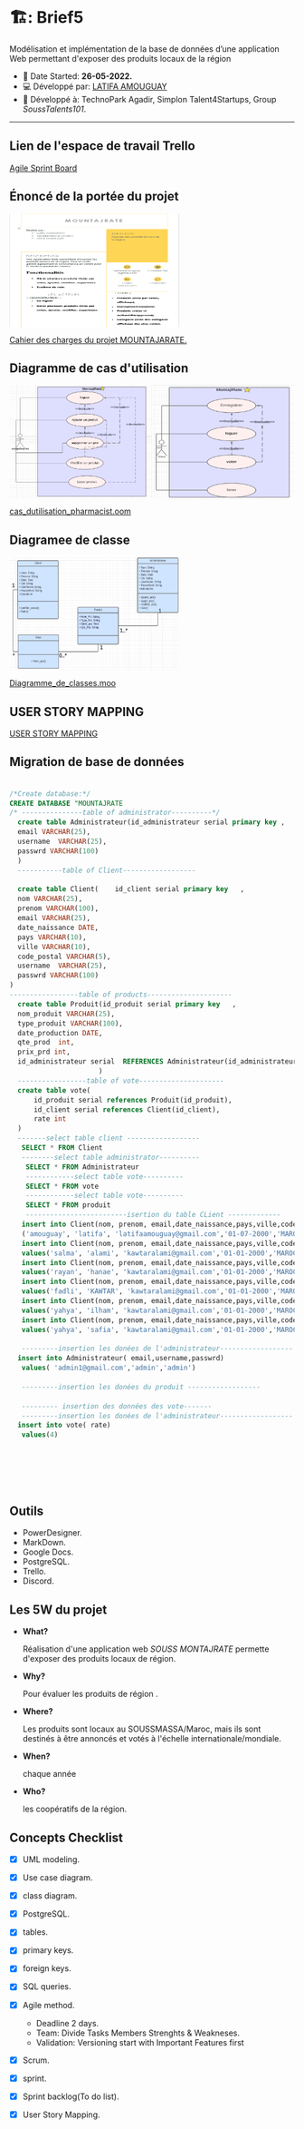 # 🏗️: Brief5


Modélisation et implémentation de la base de données d’une application Web permettant d'exposer des produits locaux de la région
 - :date: Date Started: **26-05-2022.** 
 - :computer: Développé par: [LATIFA AMOUGUAY](https://github.com/LATIFADEV) 
 - :office: Développé à: TechnoPark Agadir, Simplon Talent4Startups, Group *SoussTalents101*.
---

## Lien de l'espace de travail Trello
[Agile Sprint Board](https://trello.com/b/RCuXlj0C/montajrate)

## Énoncé de la portée du projet

<div style="display:flex">
<img src="/brief4-database/REPORT.PNG" height="200" width="300"/>

</div>

 [Cahier des charges du projet MOUNTAJARATE.](https://onedrive.live.com/edit.aspx?resid=EBEF1A2C83B13C3D!490&ithint=file%2cdocx)


## Diagramme de cas d'utilisation

<div style="display:flex">
<img src="/brief4-database/diagrame_cas_utilisation_1.png" height="200" width="300"/>
<img src="/brief4-database/diagrame_cas_utilisation2.png" height="200" width="300"/>
</div>

[cas_dutilisation_pharmacist.oom](/brief4-database/cas_dutilisation_pharmacist.oom)

## Diagramee de classe 

<div style="display:flex">
<img src="/brief4-database/diagrame_de_class.png" height="200" width="300"/>
</div>

[Diagramme_de_classes.moo](/brief4-database/Diagramme_de_classes.moo)
 ## USER STORY MAPPING
 
  [USER STORY MAPPING ](/brief4-database/USER_STORY_MAPPING.pdf)

## Migration de base de données 

  ```sql
  
  /*Create database:*/
  CREATE DATABASE "MOUNTAJRATE
 /* ---------------table of administrator----------*/
	create table Administrateur(id_administrateur serial primary key ,
    email VARCHAR(25),
    username  VARCHAR(25),
	passwrd VARCHAR(100)	 
	)
	-----------table of Client------------------

	create table Client(	id_client serial primary key   ,
    nom VARCHAR(25),
    prenom VARCHAR(100),
    email VARCHAR(25),
    date_naissance DATE,
    pays VARCHAR(10),
    ville VARCHAR(10),
    code_postal VARCHAR(5),
    username  VARCHAR(25),
	passwrd VARCHAR(100)	 
)
-----------------table of products---------------------
	create table Produit(id_produit serial primary key   ,
    nom_produit VARCHAR(25),
    type_produit VARCHAR(100),
    date_production DATE,
    qte_prod  int,
	prix_prd int,					 
    id_administrateur serial  REFERENCES Administrateur(id_administrateur) 
						)
	-----------------table of vote---------------------
	create table vote(
		id_produit serial references Produit(id_produit),
		id_client serial references Client(id_client),
		rate int
	)
	-------select table client ------------------
	 SELECT * FROM Client
	 --------select table administrator----------
	  SELECT * FROM Administrateur
	  ------------select table vote----------
	  SELECT * FROM vote
	  ------------select table vote----------
	  SELECT * FROM produit
	  -------------------------isertion du table CLient -------------
	 insert into Client(nom, prenom, email,date_naissance,pays,ville,code_postal,username,passwrd)values
	 ('amouguay', 'latifa', 'latifaamouguay@gmail.com','01-07-2000','MAROC','agadir',80650,'LATIFADEV','latifa123')
     insert into Client(nom, prenom, email,date_naissance,pays,ville,code_postal,username,passwrd)
     values('salma', 'alami', 'kawtaralami@gmail.com','01-01-2000','MAROC','agadir',80650,'salma','latifa123')
	 insert into Client(nom, prenom, email,date_naissance,pays,ville,code_postal,username,passwrd)
     values('rayan', 'hanae', 'kawtaralami@gmail.com','01-01-2000','MAROC','agadir',80650,'hanae','latifa123')
	 insert into Client(nom, prenom, email,date_naissance,pays,ville,code_postal,username,passwrd)
     values('fadli', 'KAWTAR', 'kawtaralami@gmail.com','01-01-2000','MAROC','agadir',80650,'fatima','latifa123')
	 insert into Client(nom, prenom, email,date_naissance,pays,ville,code_postal,username,passwrd)
     values('yahya', 'ilham', 'kawtaralami@gmail.com','01-01-2000','MAROC','agadir',80650,'ilham','latifa123')
	 insert into Client(nom, prenom, email,date_naissance,pays,ville,code_postal,username,passwrd)
     values('yahya', 'safia', 'kawtaralami@gmail.com','01-01-2000','MAROC','agadir',80450,'ilham','latifa123')
	 
	 ---------insertion les donées de l'administrateur------------------
	insert into Administrateur( email,username,passwrd)
     values( 'admin1@gmail.com','admin','admin')
	  
	 ---------insertion les donées du produit ------------------
	
	 --------- insertion des données des vote-------
	 ---------insertion les donées de l'administrateur------------------
	insert into vote( rate)
     values(4)
	 
	 
	 

	
  
```

## Outils

- PowerDesigner.
- MarkDown.
- Google Docs.
- PostgreSQL.
- Trello.
- Discord.

## Les 5W du projet

- **What?**   
 
   Réalisation d'une application web *SOUSS MONTAJRATE* permette d'exposer des produits locaux de région.
 
- **Why?** 

  Pour évaluer les produits de région .

- **Where?** 

  Les produits sont locaux au SOUSSMASSA/Maroc, mais ils sont destinés à être annoncés et votés à l'échelle internationale/mondiale.
  
- **When?**  

   chaque année

- **Who?**  

  les coopératifs de la région.
  

## Concepts Checklist

- [X] UML modeling.
- [X] Use case diagram.
- [X] class diagram.
- [X] PostgreSQL.
- [X] tables.
- [X] primary keys.
- [X] foreign keys.
- [X] SQL queries.
- [X] Agile method.
     - Deadline 2 days.
     - Team: Divide Tasks  Members Strenghts & Weakneses.
     - Validation: Versioning start with Important Features first
- [X] Scrum.
- [X] sprint.
- [X] Sprint backlog(To do list).
- [X] User Story Mapping.

